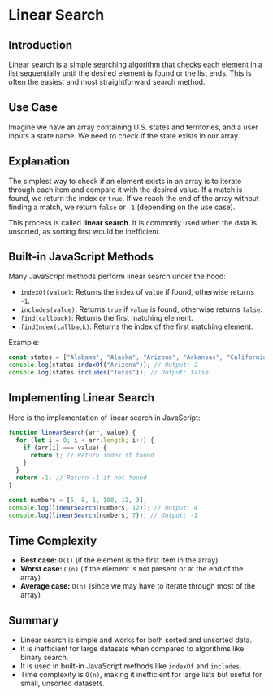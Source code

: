 # Linear Search

## Introduction

Linear search is a simple searching algorithm that checks each element in a list sequentially until the desired element is found or the list ends. This is often the easiest and most straightforward search method.

## Use Case

Imagine we have an array containing U.S. states and territories, and a user inputs a state name. We need to check if the state exists in our array.

## Explanation

The simplest way to check if an element exists in an array is to iterate through each item and compare it with the desired value. If a match is found, we return the index or `true`. If we reach the end of the array without finding a match, we return `false` or `-1` (depending on the use case).

This process is called **linear search**. It is commonly used when the data is unsorted, as sorting first would be inefficient.

## Built-in JavaScript Methods

Many JavaScript methods perform linear search under the hood:

- `indexOf(value)`: Returns the index of `value` if found, otherwise returns `-1`.
- `includes(value)`: Returns `true` if `value` is found, otherwise returns `false`.
- `find(callback)`: Returns the first matching element.
- `findIndex(callback)`: Returns the index of the first matching element.

Example:

```javascript
const states = ["Alabama", "Alaska", "Arizona", "Arkansas", "California"];
console.log(states.indexOf("Arizona")); // Output: 2
console.log(states.includes("Texas")); // Output: false
```

## Implementing Linear Search

Here is the implementation of linear search in JavaScript:

```javascript
function linearSearch(arr, value) {
  for (let i = 0; i < arr.length; i++) {
    if (arr[i] === value) {
      return i; // Return index if found
    }
  }
  return -1; // Return -1 if not found
}

const numbers = [5, 8, 1, 100, 12, 3];
console.log(linearSearch(numbers, 12)); // Output: 4
console.log(linearSearch(numbers, 7)); // Output: -1
```

## Time Complexity

- **Best case:** `O(1)` (if the element is the first item in the array)
- **Worst case:** `O(n)` (if the element is not present or at the end of the array)
- **Average case:** `O(n)` (since we may have to iterate through most of the array)

## Summary

- Linear search is simple and works for both sorted and unsorted data.
- It is inefficient for large datasets when compared to algorithms like binary search.
- It is used in built-in JavaScript methods like `indexOf` and `includes`.
- Time complexity is `O(n)`, making it inefficient for large lists but useful for small, unsorted datasets.
